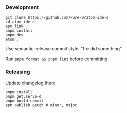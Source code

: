 ### Development

```
git clone https://github.com/Pure-D/atom-ide-d
cd atom-ide-d
apm link .
pnpm install
pnpm dev
atom .
```

Use semantic-release commit style: "fix: did something"

Run `pnpm format && pnpm lint` before committing

### Releasing

Update changelog then:

```
pnpm install
pnpm get.serve-d
pnpm build-commit
apm publish patch # minor, major
```
